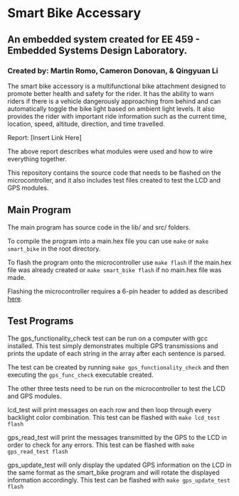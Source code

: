 # Smart Bike Accessary
## An embedded system created for EE 459 - Embedded Systems Design Laboratory.
### Created by: Martin Romo, Cameron Donovan, & Qingyuan Li
The smart bike accessory is a multifunctional bike attachment designed to promote better health and safety for the rider. It has the ability to warn riders if there is a vehicle dangerously approaching from behind and can automatically toggle the bike light based on ambient light levels. It also provides the rider with important ride information such as the current time, location, speed, altitude, direction, and time travelled.

Report: [Insert Link Here]

The above report describes what modules were used and how to wire everything together.

This repository contains the source code that needs to be flashed on the microcontroller, and it also includes test files created to test the LCD and GPS modules.

## Main Program
The main program has source code in the lib/ and src/ folders.

To compile the program into a main.hex file you can use `make` or `make smart_bike` in the root directory.

To flash the program onto the microcontroller use `make flash` if the main.hex file was already created or `make smart_bike flash` if no main.hex file was made.

Flashing the microcontroller requires a 6-pin header to added as described [here](http://ece-classes.usc.edu/ee459/documents/AT328_Handout.pdf).

## Test Programs
The gps_functionality_check test can be run on a computer with gcc installed. This test simply demonstrates multiple GPS transmissions and prints the update of each string in the array after each sentence is parsed.

The test can be created by running `make gps_functionality_check` and then executing the `gps_func_check` executable created.


The other three tests need to be run on the microcontroller to test the LCD and GPS modules.

lcd_test will print messages on each row and then loop through every backlight color combination. This test can be flashed with `make lcd_test flash`

gps_read_test will print the messages transmitted by the GPS to the LCD in order to check for any errors. This test can be flashed with `make gps_read_test flash`

gps_update_test will only display the updated GPS information on the LCD in the same format as the smart_bike program and will rotate the displayed information accordingly. This test can be flashed with `make gps_update_test flash`
